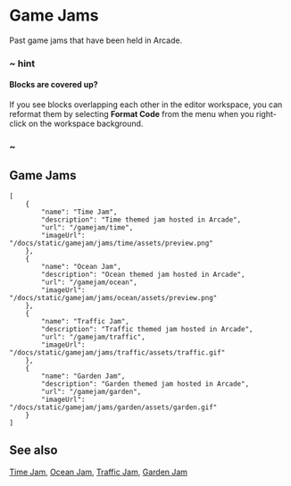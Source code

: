 # Game Jams

Past game jams that have been held in Arcade.

### ~ hint

#### Blocks are covered up?

If you see blocks overlapping each other in the editor workspace, you can
reformat them by selecting **Format Code** from the menu when you right-click
on the workspace background.

### ~


## Game Jams

```codecard
[
    {
        "name": "Time Jam",
        "description": "Time themed jam hosted in Arcade",
        "url": "/gamejam/time",
        "imageUrl": "/docs/static/gamejam/jams/time/assets/preview.png"
    },
    {
        "name": "Ocean Jam",
        "description": "Ocean themed jam hosted in Arcade",
        "url": "/gamejam/ocean",
        "imageUrl": "/docs/static/gamejam/jams/ocean/assets/preview.png"
    },
    {
        "name": "Traffic Jam",
        "description": "Traffic themed jam hosted in Arcade",
        "url": "/gamejam/traffic",
        "imageUrl": "/docs/static/gamejam/jams/traffic/assets/traffic.gif"
    },
    {
        "name": "Garden Jam",
        "description": "Garden themed jam hosted in Arcade",
        "url": "/gamejam/garden",
        "imageUrl": "/docs/static/gamejam/jams/garden/assets/garden.gif"
    }
]
```

## See also

[Time Jam](/gamejam/time),
[Ocean Jam](/gamejam/ocean),
[Traffic Jam](/gamejam/traffic),
[Garden Jam](/gamejam/garden)
